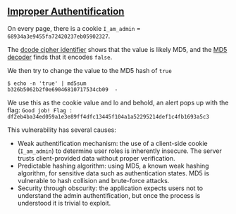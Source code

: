 ## [Improper Authentification](https://cwe.mitre.org/data/definitions/287.html)

On every page, there is a cookie `I_am_admin` = `68934a3e9455fa72420237eb05902327`.

The [dcode cipher identifier](https://www.dcode.fr/cipher-identifier) shows that the value is likely MD5, and the [MD5 decoder](https://www.dcode.fr/md5-hash) finds that it encodes `false`.

We then try to change the value to the MD5 hash of `true`

```console
$ echo -n 'true' | md5sum
b326b5062b2f0e69046810717534cb09  -
```

We use this as the cookie value and lo and behold, an alert pops up with the flag: `Good job! Flag : df2eb4ba34ed059a1e3e89ff4dfc13445f104a1a52295214def1c4fb1693a5c3`

This vulnerability has several causes:

- Weak authentification mechanism: the use of a client-side cookie (`I_am_admin`) to determine user roles is inherently insecure. The server trusts client-provided data without proper verification.
- Predictable hashing algorithm: using MD5, a known weak hashing algorithm, for sensitive data such as authentication states. MD5 is vulnerable to hash collision and brute-force attacks.
- Security through obscurity: the application expects users not to understand the admin authentification, but once the process is understood it is trivial to exploit.
